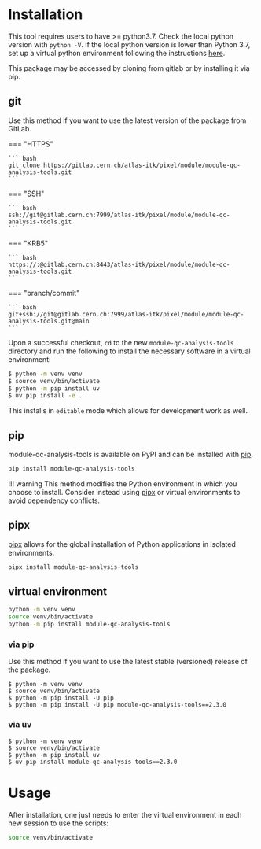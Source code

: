 # Installation

This tool requires users to have >= python3.7. Check the local python version
with `python -V`. If the local python version is lower than Python 3.7, set up a
virtual python environment following the instructions
[here](https://itk.docs.cern.ch/general/Virtual_Environments/).

This package may be accessed by cloning from gitlab or by installing it via pip.

## git

Use this method if you want to use the latest version of the package from
GitLab.

=== "HTTPS"

    ``` bash
    git clone https://gitlab.cern.ch/atlas-itk/pixel/module/module-qc-analysis-tools.git
    ```

=== "SSH"

    ``` bash
    ssh://git@gitlab.cern.ch:7999/atlas-itk/pixel/module/module-qc-analysis-tools.git
    ```

=== "KRB5"

    ``` bash
    https://:@gitlab.cern.ch:8443/atlas-itk/pixel/module/module-qc-analysis-tools.git
    ```

=== "branch/commit"

    ``` bash
    git+ssh://git@gitlab.cern.ch:7999/atlas-itk/pixel/module/module-qc-analysis-tools.git@main
    ```

Upon a successful checkout, `cd` to the new `module-qc-analysis-tools` directory
and run the following to install the necessary software in a virtual
environment:

```bash
$ python -m venv venv
$ source venv/bin/activate
$ python -m pip install uv
$ uv pip install -e .
```

This installs in `editable` mode which allows for development work as well.

## pip

module-qc-analysis-tools is available on PyPI and can be installed with
[pip](https://pip.pypa.io).

```bash
pip install module-qc-analysis-tools
```

<!-- prettier-ignore -->
!!! warning
    This method modifies the Python environment in which you choose to install. Consider instead using [pipx](#pipx) or virtual environments to avoid dependency conflicts.

## pipx

[pipx](https://github.com/pypa/pipx) allows for the global installation of
Python applications in isolated environments.

```bash
pipx install module-qc-analysis-tools
```

## virtual environment

```bash
python -m venv venv
source venv/bin/activate
python -m pip install module-qc-analysis-tools
```

### via pip

Use this method if you want to use the latest stable (versioned) release of the
package.

```
$ python -m venv venv
$ source venv/bin/activate
$ python -m pip install -U pip
$ python -m pip install -U pip module-qc-analysis-tools==2.3.0
```

### via uv

```
$ python -m venv venv
$ source venv/bin/activate
$ python -m pip install uv
$ uv pip install module-qc-analysis-tools==2.3.0
```

# Usage

After installation, one just needs to enter the virtual environment in each new
session to use the scripts:

```bash
source venv/bin/activate
```
